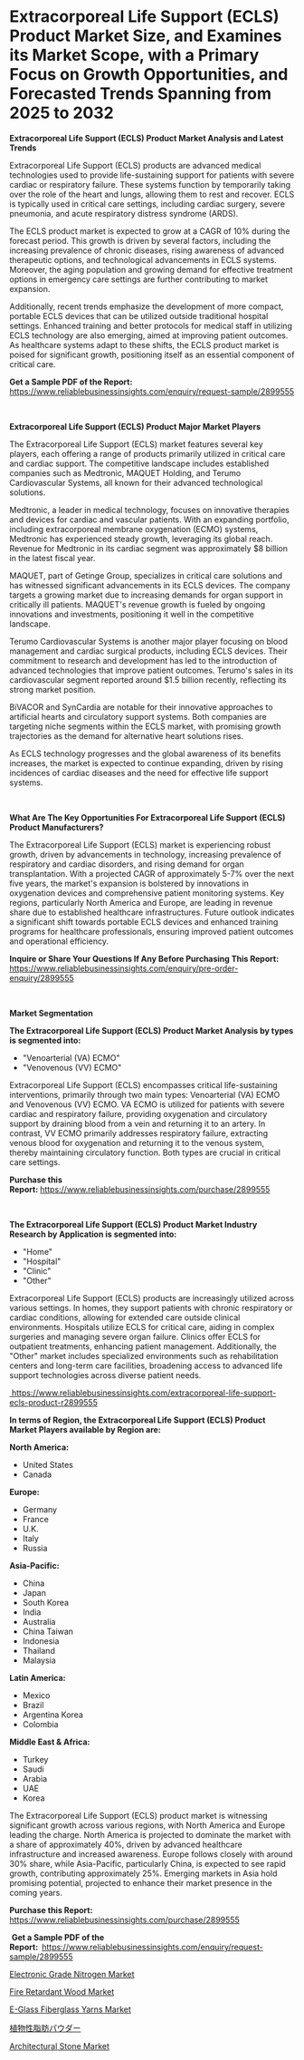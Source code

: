 <p><h1>Extracorporeal Life Support (ECLS) Product Market Size, and Examines its Market Scope, with a Primary Focus on Growth Opportunities, and Forecasted Trends Spanning from 2025 to 2032</h1></p><p><strong>Extracorporeal Life Support (ECLS) Product Market Analysis and Latest Trends</strong></p>
<p><p>Extracorporeal Life Support (ECLS) products are advanced medical technologies used to provide life-sustaining support for patients with severe cardiac or respiratory failure. These systems function by temporarily taking over the role of the heart and lungs, allowing them to rest and recover. ECLS is typically used in critical care settings, including cardiac surgery, severe pneumonia, and acute respiratory distress syndrome (ARDS).</p><p>The ECLS product market is expected to grow at a CAGR of 10% during the forecast period. This growth is driven by several factors, including the increasing prevalence of chronic diseases, rising awareness of advanced therapeutic options, and technological advancements in ECLS systems. Moreover, the aging population and growing demand for effective treatment options in emergency care settings are further contributing to market expansion. </p><p>Additionally, recent trends emphasize the development of more compact, portable ECLS devices that can be utilized outside traditional hospital settings. Enhanced training and better protocols for medical staff in utilizing ECLS technology are also emerging, aimed at improving patient outcomes. As healthcare systems adapt to these shifts, the ECLS product market is poised for significant growth, positioning itself as an essential component of critical care.</p></p>
<p><strong>Get a Sample PDF of the Report:&nbsp;</strong> <a href="https://www.reliablebusinessinsights.com/enquiry/request-sample/2899555?utm_campaign=39&utm_medium=2&utm_source=Github&utm_content=ia&utm_term=16032025&utm_id=extracorporeal-life-support-ecls-product">https://www.reliablebusinessinsights.com/enquiry/request-sample/2899555</a></p>
<p>&nbsp;</p>
<p><strong>Extracorporeal Life Support (ECLS) Product Major Market Players</strong></p>
<p><p>The Extracorporeal Life Support (ECLS) market features several key players, each offering a range of products primarily utilized in critical care and cardiac support. The competitive landscape includes established companies such as Medtronic, MAQUET Holding, and Terumo Cardiovascular Systems, all known for their advanced technological solutions.</p><p>Medtronic, a leader in medical technology, focuses on innovative therapies and devices for cardiac and vascular patients. With an expanding portfolio, including extracorporeal membrane oxygenation (ECMO) systems, Medtronic has experienced steady growth, leveraging its global reach. Revenue for Medtronic in its cardiac segment was approximately $8 billion in the latest fiscal year.</p><p>MAQUET, part of Getinge Group, specializes in critical care solutions and has witnessed significant advancements in its ECLS devices. The company targets a growing market due to increasing demands for organ support in critically ill patients. MAQUET's revenue growth is fueled by ongoing innovations and investments, positioning it well in the competitive landscape.</p><p>Terumo Cardiovascular Systems is another major player focusing on blood management and cardiac surgical products, including ECLS devices. Their commitment to research and development has led to the introduction of advanced technologies that improve patient outcomes. Terumo's sales in its cardiovascular segment reported around $1.5 billion recently, reflecting its strong market position.</p><p>BiVACOR and SynCardia are notable for their innovative approaches to artificial hearts and circulatory support systems. Both companies are targeting niche segments within the ECLS market, with promising growth trajectories as the demand for alternative heart solutions rises.</p><p>As ECLS technology progresses and the global awareness of its benefits increases, the market is expected to continue expanding, driven by rising incidences of cardiac diseases and the need for effective life support systems.</p></p>
<p>&nbsp;</p>
<p><strong>What Are The Key Opportunities For Extracorporeal Life Support (ECLS) Product Manufacturers?</strong></p>
<p><p>The Extracorporeal Life Support (ECLS) market is experiencing robust growth, driven by advancements in technology, increasing prevalence of respiratory and cardiac disorders, and rising demand for organ transplantation. With a projected CAGR of approximately 5-7% over the next five years, the market's expansion is bolstered by innovations in oxygenation devices and comprehensive patient monitoring systems. Key regions, particularly North America and Europe, are leading in revenue share due to established healthcare infrastructures. Future outlook indicates a significant shift towards portable ECLS devices and enhanced training programs for healthcare professionals, ensuring improved patient outcomes and operational efficiency.</p></p>
<p><strong>Inquire or Share Your Questions If Any Before Purchasing This Report:</strong> <a href="https://www.reliablebusinessinsights.com/enquiry/pre-order-enquiry/2899555?utm_campaign=39&utm_medium=2&utm_source=Github&utm_content=ia&utm_term=16032025&utm_id=extracorporeal-life-support-ecls-product">https://www.reliablebusinessinsights.com/enquiry/pre-order-enquiry/2899555</a></p>
<p>&nbsp;</p>
<p><strong>Market Segmentation</strong></p>
<p><strong>The Extracorporeal Life Support (ECLS) Product Market Analysis by types is segmented into:</strong></p>
<p><ul><li>"Venoarterial (VA) ECMO"</li><li>"Venovenous (VV) ECMO"</li></ul></p>
<p><p>Extracorporeal Life Support (ECLS) encompasses critical life-sustaining interventions, primarily through two main types: Venoarterial (VA) ECMO and Venovenous (VV) ECMO. VA ECMO is utilized for patients with severe cardiac and respiratory failure, providing oxygenation and circulatory support by draining blood from a vein and returning it to an artery. In contrast, VV ECMO primarily addresses respiratory failure, extracting venous blood for oxygenation and returning it to the venous system, thereby maintaining circulatory function. Both types are crucial in critical care settings.</p></p>
<p><strong>Purchase this Report:&nbsp;</strong><a href="https://www.reliablebusinessinsights.com/purchase/2899555?utm_campaign=39&utm_medium=2&utm_source=Github&utm_content=ia&utm_term=16032025&utm_id=extracorporeal-life-support-ecls-product">https://www.reliablebusinessinsights.com/purchase/2899555</a></p>
<p>&nbsp;</p>
<p><strong>The Extracorporeal Life Support (ECLS) Product Market Industry Research by Application is segmented into:</strong></p>
<p><ul><li>"Home"</li><li>"Hospital"</li><li>"Clinic"</li><li>"Other"</li></ul></p>
<p><p>Extracorporeal Life Support (ECLS) products are increasingly utilized across various settings. In homes, they support patients with chronic respiratory or cardiac conditions, allowing for extended care outside clinical environments. Hospitals utilize ECLS for critical care, aiding in complex surgeries and managing severe organ failure. Clinics offer ECLS for outpatient treatments, enhancing patient management. Additionally, the "Other" market includes specialized environments such as rehabilitation centers and long-term care facilities, broadening access to advanced life support technologies across diverse patient needs.</p></p>
<p><a href="https://www.reliablebusinessinsights.com/extracorporeal-life-support-ecls-product-r2899555?utm_campaign=39&utm_medium=2&utm_source=Github&utm_content=ia&utm_term=16032025&utm_id=extracorporeal-life-support-ecls-product">&nbsp;https://www.reliablebusinessinsights.com/extracorporeal-life-support-ecls-product-r2899555</a></p>
<p><strong>In terms of Region, the Extracorporeal Life Support (ECLS) Product Market Players available by Region are:</strong></p>
<p>
    <p> <strong> North America: </strong>
        <ul>
            <li>United States</li>
            <li>Canada</li>
        </ul>
        </p> 
    <p> <strong> Europe: </strong>
        <ul>
            <li>Germany</li>
            <li>France</li>
            <li>U.K.</li>
            <li>Italy</li>
            <li>Russia</li>
        </ul>
        </p> 
    <p> <strong> Asia-Pacific: </strong>
        <ul>
            <li>China</li>
            <li>Japan</li>
            <li>South Korea</li>
            <li>India</li>
            <li>Australia</li>
            <li>China Taiwan</li>
            <li>Indonesia</li>
            <li>Thailand</li>
            <li>Malaysia</li>
        </ul>
        </p> 
    <p> <strong> Latin America: </strong>
        <ul>
            <li>Mexico</li>
            <li>Brazil</li>
            <li>Argentina Korea</li>
            <li>Colombia</li>
        </ul>
        </p> 
    <p> <strong> Middle East & Africa: </strong>
        <ul>
            <li>Turkey</li>
            <li>Saudi</li>
            <li>Arabia</li>
            <li>UAE</li>
            <li>Korea</li>
        </ul>
    </p>
    </p>
<p><p>The Extracorporeal Life Support (ECLS) product market is witnessing significant growth across various regions, with North America and Europe leading the charge. North America is projected to dominate the market with a share of approximately 40%, driven by advanced healthcare infrastructure and increased awareness. Europe follows closely with around 30% share, while Asia-Pacific, particularly China, is expected to see rapid growth, contributing approximately 25%. Emerging markets in Asia hold promising potential, projected to enhance their market presence in the coming years.</p></p>
<p><strong>Purchase this Report: </strong><a href="https://www.reliablebusinessinsights.com/purchase/2899555?utm_campaign=39&utm_medium=2&utm_source=Github&utm_content=ia&utm_term=16032025&utm_id=extracorporeal-life-support-ecls-product">https://www.reliablebusinessinsights.com/purchase/2899555</a></p>
<p>&nbsp;<strong>Get a Sample PDF of the Report:&nbsp;&nbsp;</strong><a href="https://www.reliablebusinessinsights.com/enquiry/request-sample/2899555?utm_campaign=39&utm_medium=2&utm_source=Github&utm_content=ia&utm_term=16032025&utm_id=extracorporeal-life-support-ecls-product">https://www.reliablebusinessinsights.com/enquiry/request-sample/2899555</a></p>
<p><strong></strong></p>
<p><p><a href="https://github.com/gauldvikerm6/Market-Research-Report-List-1/blob/main/electronic-grade-nitrogen-market.md?utm_campaign=39&utm_medium=2&utm_source=Github&utm_content=ia&utm_term=16032025&utm_id=extracorporeal-life-support-ecls-product">Electronic Grade Nitrogen Market</a></p><p><a href="https://github.com/benasjuettk3/Market-Research-Report-List-1/blob/main/fire-retardant-wood-market.md?utm_campaign=39&utm_medium=2&utm_source=Github&utm_content=ia&utm_term=16032025&utm_id=extracorporeal-life-support-ecls-product">Fire Retardant Wood Market</a></p><p><a href="https://github.com/gummaarmel83/Market-Research-Report-List-1/blob/main/e-glass-fiberglass-yarns-market.md?utm_campaign=39&utm_medium=2&utm_source=Github&utm_content=ia&utm_term=16032025&utm_id=extracorporeal-life-support-ecls-product">E-Glass Fiberglass Yarns Market</a></p><p><a href="https://github.com/mohamedbakry57/Market-Research-Report-List-7/blob/main/673599645582.md?utm_campaign=39&utm_medium=2&utm_source=Github&utm_content=ia&utm_term=16032025&utm_id=extracorporeal-life-support-ecls-product">植物性脂肪パウダー</a></p><p><a href="https://github.com/akitamegge65/Market-Research-Report-List-1/blob/main/architectural-stone-market.md?utm_campaign=39&utm_medium=2&utm_source=Github&utm_content=ia&utm_term=16032025&utm_id=extracorporeal-life-support-ecls-product">Architectural Stone Market</a></p></p>